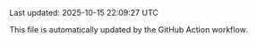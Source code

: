 Last updated: 2025-10-15 22:09:27 UTC

This file is automatically updated by the GitHub Action workflow.
